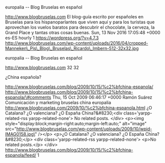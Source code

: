 europalia -- Blog Bruselas en español

http://www.blogbruselas.com El blog-guía escrito por españoles en
Bruselas para los hispanoparlantes que viven aquí y para los turistas
que aprovechan los vuelos baratos para descubrir el chocolate, la
cerveza, la Grand Place y tantas otras cosas buenas. Sun, 13 Nov 2016
17:05:48 +0000 es-ES hourly 1 https://wordpress.org/?v=4.7.3
http://www.blogbruselas.com/wp-content/uploads/2016/04/cropped-Manneken\_Pis\_Blog\_Bruselas\_Ricardo\_Imbern-512-32x32.jpg

europalia -- Blog Bruselas en español

http://www.blogbruselas.com 32 32

¿China española?

http://www.blogbruselas.com/blog/2009/10/15/%c2%bfchina-espanola/
http://www.blogbruselas.com/blog/2009/10/15/%c2%bfchina-espanola/\#comments
Thu, 15 Oct 2009 06:46:17 +0000 Ramón Suárez Comunicación y marketing
bruselas china europalia
http://www.blogbruselas.com/2009/10/%c2%bfchina-espanola.html ¿O
Catalana? ¿O valenciana? ¿O España China?&\#8230;\<div
class=\'yarpp-related-rss yarpp-related-none\'\> No related posts.
\</div\> \<p\>\<img
style=\"display:block;margin-right:auto;margin-left:auto;\"
alt=\"image\"
src=\"http://www.blogbruselas.com/wp-content/uploads/2009/10/wpid-IMAG0158.jpg\"
/\>\</p\> \<p\>¿O Catalana? ¿O valenciana? ¿O España
China?&\#8230;\</p\> \<div class=\'yarpp-related-rss
yarpp-related-none\'\> \<p\>No related posts.\</p\> \</div\>
http://www.blogbruselas.com/blog/2009/10/15/%c2%bfchina-espanola/feed/ 1
